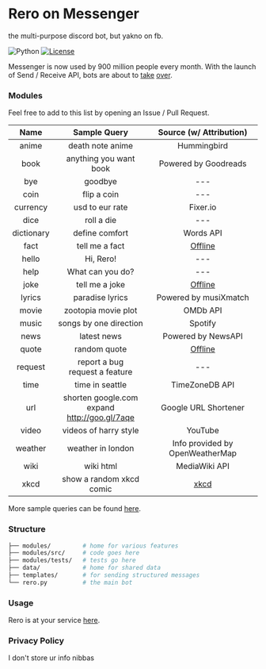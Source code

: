 # Rero on Messenger

the multi-purpose discord bot, but yakno on fb.


![Python](https://img.shields.io/badge/python-2.7-blue.svg)
[![License](https://img.shields.io/badge/license-MIT-blue.svg)](https://raw.githubusercontent.com/voqz/rero/master/LICENSE)

Messenger is now used by 900 million people every month. With the launch of Send / Receive API, bots are about to [take](http://time.com/4291214/facebook-messenger-bots/) [over](http://www.computerworld.com/article/3055588/social-media/an-army-of-chatbots-will-take-over-facebook-here-s-why.html).


### Modules

Feel free to add to this list by opening an Issue / Pull Request.

| Name | Sample Query | Source (w/ Attribution) |
|:-:|:-:|:-:|
| anime | death note anime | Hummingbird |
| book | anything you want book | Powered by Goodreads |
| bye | goodbye | --- |
| coin | flip a coin | --- |
| currency | usd to eur rate | Fixer.io |
| dice | roll a die | --- |
| dictionary | define comfort | Words API |
| fact | tell me a fact | [Offline](https://github.com/voqz/rero/blob/master/data/facts.json) |
| hello | Hi, Rero! | --- |
| help | What can you do? | --- |
| joke | tell me a joke | [Offline](https://github.com/voqz/rero/blob/master/data/jokes.json) |
| lyrics | paradise lyrics | Powered by musiXmatch |
| movie | zootopia movie plot | OMDb API |
| music | songs by one direction | Spotify |
| news | latest news | Powered by NewsAPI |
| quote | random quote | [Offline](https://github.com/voqz/rero/blob/master/data/quotes.json) |
| request | report a bug <br> request a feature | --- |
| time | time in seattle | TimeZoneDB API |
| url | shorten google.com <br> expand http://goo.gl/7aqe | Google URL Shortener |
| video | videos of harry style | YouTube |
| weather | weather in london | Info provided by OpenWeatherMap |
| wiki | wiki html | MediaWiki API |
| xkcd | show a random xkcd comic | [xkcd](https://xkcd.com/json.html) |

More sample queries can be found [here](https://github.com/voqz/rero/tree/master/modules/tests).

### Structure

```sh
├── modules/         # home for various features
├── modules/src/     # code goes here
├── modules/tests/   # tests go here
├── data/            # home for shared data
├── templates/       # for sending structured messages
└── rero.py          # the main bot
```

### Usage

Rero is at your service [here](http://m.me/Rerobot).

### Privacy Policy
I don't store ur info nibbas
